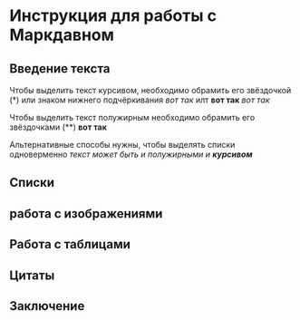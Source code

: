 # Инструкция для работы с Маркдавном

## Введение текста

Чтобы выделить текст курсивом, необходимо обрамить его звёздочкой (*) или знаком нижнего подчёркивания _вот так_ илт __вот так__  *вот так*

Чтобы выделить текст полужирным необходимо обрамить его звёздочками (**) **вот так**

Альтернативные способы нужны, чтобы выделять списки одноверменно
_текст может быть и полужирными и **курсивом**_
## Списки

## работа с изображениями

## Работа с таблицами

## Цитаты

## Заключение